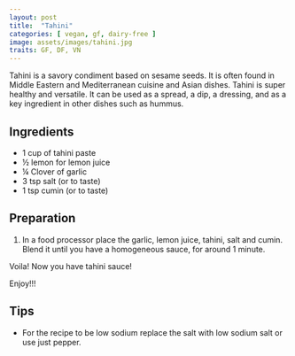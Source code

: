 ```yaml
---
layout: post
title:  "Tahini"
categories: [ vegan, gf, dairy-free ]
image: assets/images/tahini.jpg
traits: GF, DF, VN
---
```


Tahini is a savory condiment based on sesame seeds. It is often found in Middle Eastern and Mediterranean cuisine and Asian dishes.  Tahini is super healthy and versatile. It can be used as a spread, a dip, a dressing, and as a key ingredient in other dishes such as hummus.


## Ingredients

* 1 cup of tahini paste
* ½ lemon for lemon juice
* ¼ Clover of garlic
* 3 tsp salt (or to taste)
* 1 tsp  cumin (or to taste)


## Preparation

1. In a food processor place the garlic, lemon juice, tahini, salt and cumin. Blend it until you have a homogeneous sauce, for around 1 minute. 

Voila! Now you have tahini sauce!

Enjoy!!!


## Tips

* For the recipe to be low sodium replace the salt with low sodium salt or use just pepper.


